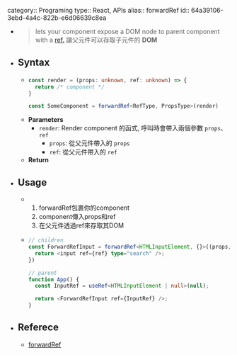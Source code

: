 category:: Programing
type:: React, APIs
alias:: forwardRef
id:: 64a39106-3ebd-4a4c-822b-e6d06639c8ea

- > lets your component expose a DOM node to parent component with a [ref.](https://react.dev/learn/manipulating-the-dom-with-refs)
  > 讓父元件可以存取子元件的 **DOM**
- ## Syntax
	- ```ts
	  const render = (props: unknown, ref: unknown) => {
	    return /* component */
	  }
	  
	  const SomeComponent = forwardRef<RefType, PropsType>(render)
	  ```
	- **Parameters**
		- `render`: Render component 的函式, 呼叫時會帶入兩個參數 `props`、`ref`
			- `props`: 從父元件帶入的 `props`
			- `ref`: 從父元件帶入的 `ref`
	- **Return**
- ## Usage
	- 1. forwardRef包裹你的component
	  2. component傳入props和ref
	  3. 在父元件透過ref來存取其DOM
	- ```ts
	  // children
	  const ForwardRefInput = forwardRef<HTMLInputElement, {}>((props, ref) => {
	    return <input ref={ref} type="search" />;
	  })
	  
	  // parent
	  function App() {
	    const InputRef = useRef<HTMLInputElement | null>(null);
	  
	    return <ForwardRefInput ref={InputRef} />;
	  }
	  ```
- ## Referece
	- [forwardRef](https://react.dev/reference/react/forwardRef)